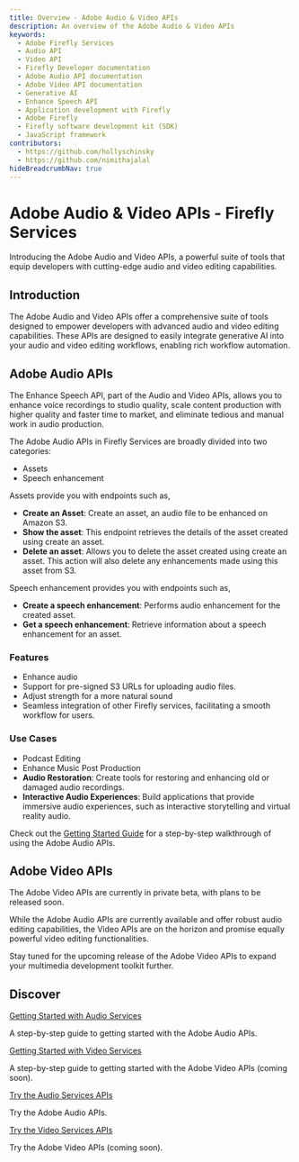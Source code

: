 ```yaml
---
title: Overview - Adobe Audio & Video APIs
description: An overview of the Adobe Audio & Video APIs
keywords:
  - Adobe Firefly Services
  - Audio API
  - Video API
  - Firefly Developer documentation
  - Adobe Audio API documentation
  - Adobe Video API documentation
  - Generative AI
  - Enhance Speech API
  - Application development with Firefly
  - Adobe Firefly
  - Firefly software development kit (SDK)
  - JavaScript framework
contributors:
  - https://github.com/hollyschinsky
  - https://github.com/nimithajalal
hideBreadcrumbNav: true
---
```


<Hero slots="heading, text" background="rgb(88, 93, 232)"/>

# Adobe Audio & Video APIs - Firefly Services

Introducing the Adobe Audio and Video APIs, a powerful suite of tools that equip developers with cutting-edge audio and video editing capabilities.

## Introduction

The Adobe Audio and Video APIs offer a comprehensive suite of tools designed to empower developers with advanced audio and video editing capabilities. These APIs are designed to easily integrate generative AI into your audio and video editing workflows, enabling rich workflow automation. 

## Adobe Audio APIs

The Enhance Speech API, part of the Audio and Video APIs, allows you to enhance voice recordings to studio quality, scale content production with higher quality and faster time to market, and eliminate tedious and manual work in audio production. 

The Adobe Audio APIs in Firefly Services are broadly divided into two categories: 

- Assets
- Speech enhancement

Assets provide you with endpoints such as, 

- **Create an Asset**: Create an asset, an audio file to be enhanced on Amazon S3. 
- **Show the asset**: This endpoint retrieves the details of the asset created using create an asset.
- **Delete an asset**: Allows you to delete the asset created using create an asset. This action will also delete any enhancements made using this asset from S3. 

Speech enhancement provides you with endpoints such as,

- **Create a speech enhancement**: Performs audio enhancement for the created asset. 
- **Get a speech enhancement**: Retrieve information about a speech enhancement for an asset. 

### Features

- Enhance audio
- Support for pre-signed S3 URLs for uploading audio files. 
- Adjust strength for a more natural sound
- Seamless integration of other Firefly services, facilitating a smooth workflow for users.

### Use Cases

- Podcast Editing
- Enhance Music Post Production
- **Audio Restoration**: Create tools for restoring and enhancing old or damaged audio recordings.
- **Interactive Audio Experiences**: Build applications that provide immersive audio experiences, such as interactive storytelling and virtual reality audio.

Check out the [Getting Started Guide](./audio/) for a step-by-step walkthrough of using the Adobe Audio APIs.

## Adobe Video APIs

<InlineAlert slots="text" />

The Adobe Video APIs are currently in private beta, with plans to be released soon.

While the Adobe Audio APIs are currently available and offer robust audio editing capabilities, the Video APIs are on the horizon and promise equally powerful video editing functionalities. 

Stay tuned for the upcoming release of the Adobe Video APIs to expand your multimedia development toolkit further.

## Discover

<DiscoverBlock slots="link, text" width="33%"/>

[Getting Started with Audio Services](./audio/)

A step-by-step guide to getting started with the Adobe Audio APIs.

<DiscoverBlock slots="link, text" width="33%"/>

[Getting Started with Video Services](./video/)

A step-by-step guide to getting started with the Adobe Video APIs (coming soon).

<DiscoverBlock slots="link, text" width="33%"/>

[Try the Audio Services APIs](./audio/api/)

Try the Adobe Audio APIs.

<DiscoverBlock slots="link, text" width="33%"/>

[Try the Video Services APIs](./video/index.md)

Try the Adobe Video APIs (coming soon).

<br/><br/><br/><br/>
